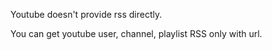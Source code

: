 Youtube doesn't provide rss directly.

You can get youtube user, channel, playlist RSS only with url.
